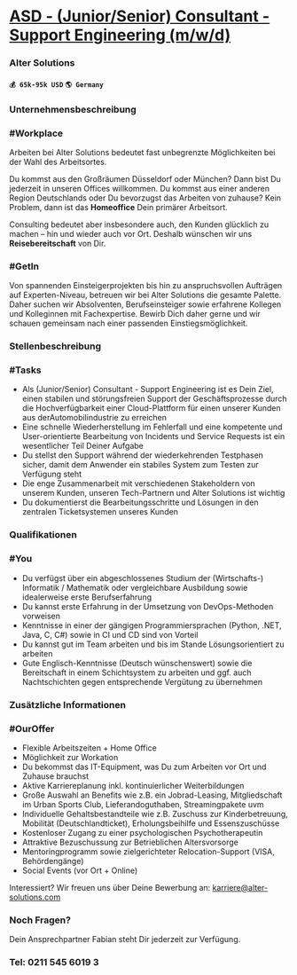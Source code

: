 # [ASD - (Junior/Senior) Consultant - Support Engineering (m/w/d)](https://www.remotewlb.com/apply/asd-junior-senior-consultant-support-engineering-m-w-d)  
### Alter Solutions  
#### `💰 65k-95k USD` `🌎 Germany`  

### Unternehmensbeschreibung

### #Workplace

Arbeiten bei Alter Solutions bedeutet fast unbegrenzte Möglichkeiten bei der Wahl des Arbeitsortes.

Du kommst aus den Großräumen Düsseldorf oder München? Dann bist Du jederzeit in unseren Offices willkommen. Du kommst aus einer anderen Region Deutschlands oder Du bevorzugst das Arbeiten von zuhause? Kein Problem, dann ist das **Homeoffice** Dein primärer Arbeitsort.

Consulting bedeutet aber insbesondere auch, den Kunden glücklich zu machen – hin und wieder auch vor Ort. Deshalb wünschen wir uns **Reisebereitschaft** von Dir.

### #GetIn

Von spannenden Einsteigerprojekten bis hin zu anspruchsvollen Aufträgen auf Experten-Niveau, betreuen wir bei Alter Solutions die gesamte Palette. Daher suchen wir Absolventen, Berufseinsteiger sowie erfahrene Kollegen und Kolleginnen mit Fachexpertise. Bewirb Dich daher gerne und wir schauen gemeinsam nach einer passenden Einstiegsmöglichkeit.

### Stellenbeschreibung

### #Tasks

  * Als (Junior/Senior) Consultant - Support Engineering ist es Dein Ziel, einen stabilen und störungsfreien Support der Geschäftsprozesse durch die Hochverfügbarkeit einer Cloud-Plattform für einen unserer Kunden aus derAutomobilindustrie zu erreichen
  * Eine schnelle Wiederherstellung im Fehlerfall und eine kompetente und User-orientierte Bearbeitung von Incidents und Service Requests ist ein wesentlicher Teil Deiner Aufgabe
  * Du stellst den Support während der wiederkehrenden Testphasen sicher, damit dem Anwender ein stabiles System zum Testen zur Verfügung steht
  * Die enge Zusammenarbeit mit verschiedenen Stakeholdern von unserem Kunden, unseren Tech-Partnern und Alter Solutions ist wichtig
  * Du dokumentierst die Bearbeitungsschritte und Lösungen in den zentralen Ticketsystemen unseres Kunden

### Qualifikationen

### #You

  * Du verfügst über ein abgeschlossenes Studium der (Wirtschafts-) Informatik / Mathematik oder vergleichbare Ausbildung sowie idealerweise erste Berufserfahrung
  * Du kannst erste Erfahrung in der Umsetzung von DevOps-Methoden vorweisen
  * Kenntnisse in einer der gängigen Programmiersprachen (Python, .NET, Java, C, C#) sowie in CI und CD sind von Vorteil
  * Du kannst gut im Team arbeiten und bis im Stande Lösungsorientiert zu arbeiten
  * Gute Englisch-Kenntnisse (Deutsch wünschenswert) sowie die Bereitschaft in einem Schichtsystem zu arbeiten und ggf. auch Nachtschichten gegen entsprechende Vergütung zu übernehmen

### Zusätzliche Informationen

### #OurOffer

  * Flexible Arbeitszeiten + Home Office
  * Möglichkeit zur Workation
  * Du bekommst das IT-Equipment, was Du zum Arbeiten vor Ort und Zuhause brauchst
  * Aktive Karriereplanung inkl. kontinuierlicher Weiterbildungen
  * Große Auswahl an Benefits wie z.B. ein Jobrad-Leasing, Mitgliedschaft im Urban Sports Club, Lieferandoguthaben, Streamingpakete uvm
  * Individuelle Gehaltsbestandteile wie z.B. Zuschuss zur Kinderbetreuung, Mobilität (Deutschlandticket), Erholungsbeihilfe und Essenszuschüsse
  * Kostenloser Zugang zu einer psychologischen Psychotherapeutin
  * Attraktive Bezuschussung zur Betrieblichen Altersvorsorge
  * Mentoringprogramm sowie zielgerichteter Relocation-Support (VISA, Behördengänge)
  * Social Events (vor Ort + Online)

Interessiert? Wir freuen uns über Deine Bewerbung an: karriere@alter-solutions.com

### Noch Fragen?

Dein Ansprechpartner Fabian steht Dir jederzeit zur Verfügung.

### Tel: 0211 545 6019 3

